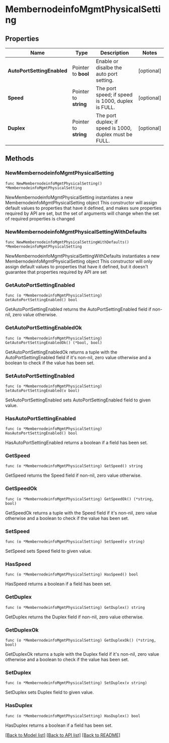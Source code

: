 # MembernodeinfoMgmtPhysicalSetting

## Properties

Name | Type | Description | Notes
------------ | ------------- | ------------- | -------------
**AutoPortSettingEnabled** | Pointer to **bool** | Enable or disalbe the auto port setting. | [optional] 
**Speed** | Pointer to **string** | The port speed; if speed is 1000, duplex is FULL. | [optional] 
**Duplex** | Pointer to **string** | The port duplex; if speed is 1000, duplex must be FULL. | [optional] 

## Methods

### NewMembernodeinfoMgmtPhysicalSetting

`func NewMembernodeinfoMgmtPhysicalSetting() *MembernodeinfoMgmtPhysicalSetting`

NewMembernodeinfoMgmtPhysicalSetting instantiates a new MembernodeinfoMgmtPhysicalSetting object
This constructor will assign default values to properties that have it defined,
and makes sure properties required by API are set, but the set of arguments
will change when the set of required properties is changed

### NewMembernodeinfoMgmtPhysicalSettingWithDefaults

`func NewMembernodeinfoMgmtPhysicalSettingWithDefaults() *MembernodeinfoMgmtPhysicalSetting`

NewMembernodeinfoMgmtPhysicalSettingWithDefaults instantiates a new MembernodeinfoMgmtPhysicalSetting object
This constructor will only assign default values to properties that have it defined,
but it doesn't guarantee that properties required by API are set

### GetAutoPortSettingEnabled

`func (o *MembernodeinfoMgmtPhysicalSetting) GetAutoPortSettingEnabled() bool`

GetAutoPortSettingEnabled returns the AutoPortSettingEnabled field if non-nil, zero value otherwise.

### GetAutoPortSettingEnabledOk

`func (o *MembernodeinfoMgmtPhysicalSetting) GetAutoPortSettingEnabledOk() (*bool, bool)`

GetAutoPortSettingEnabledOk returns a tuple with the AutoPortSettingEnabled field if it's non-nil, zero value otherwise
and a boolean to check if the value has been set.

### SetAutoPortSettingEnabled

`func (o *MembernodeinfoMgmtPhysicalSetting) SetAutoPortSettingEnabled(v bool)`

SetAutoPortSettingEnabled sets AutoPortSettingEnabled field to given value.

### HasAutoPortSettingEnabled

`func (o *MembernodeinfoMgmtPhysicalSetting) HasAutoPortSettingEnabled() bool`

HasAutoPortSettingEnabled returns a boolean if a field has been set.

### GetSpeed

`func (o *MembernodeinfoMgmtPhysicalSetting) GetSpeed() string`

GetSpeed returns the Speed field if non-nil, zero value otherwise.

### GetSpeedOk

`func (o *MembernodeinfoMgmtPhysicalSetting) GetSpeedOk() (*string, bool)`

GetSpeedOk returns a tuple with the Speed field if it's non-nil, zero value otherwise
and a boolean to check if the value has been set.

### SetSpeed

`func (o *MembernodeinfoMgmtPhysicalSetting) SetSpeed(v string)`

SetSpeed sets Speed field to given value.

### HasSpeed

`func (o *MembernodeinfoMgmtPhysicalSetting) HasSpeed() bool`

HasSpeed returns a boolean if a field has been set.

### GetDuplex

`func (o *MembernodeinfoMgmtPhysicalSetting) GetDuplex() string`

GetDuplex returns the Duplex field if non-nil, zero value otherwise.

### GetDuplexOk

`func (o *MembernodeinfoMgmtPhysicalSetting) GetDuplexOk() (*string, bool)`

GetDuplexOk returns a tuple with the Duplex field if it's non-nil, zero value otherwise
and a boolean to check if the value has been set.

### SetDuplex

`func (o *MembernodeinfoMgmtPhysicalSetting) SetDuplex(v string)`

SetDuplex sets Duplex field to given value.

### HasDuplex

`func (o *MembernodeinfoMgmtPhysicalSetting) HasDuplex() bool`

HasDuplex returns a boolean if a field has been set.


[[Back to Model list]](../README.md#documentation-for-models) [[Back to API list]](../README.md#documentation-for-api-endpoints) [[Back to README]](../README.md)


